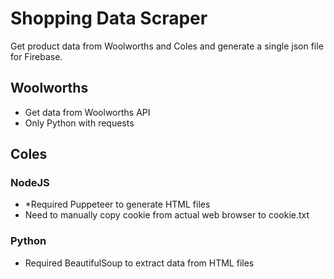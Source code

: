 # Shopping Data Scraper

Get product data from Woolworths and Coles and generate a single json file for Firebase.

## Woolworths
* Get data from Woolworths API
* Only Python with requests

## Coles
### NodeJS
* *Required Puppeteer to generate HTML files
* Need to manually copy cookie from actual web browser to cookie.txt
### Python
* Required BeautifulSoup to extract data from HTML files

